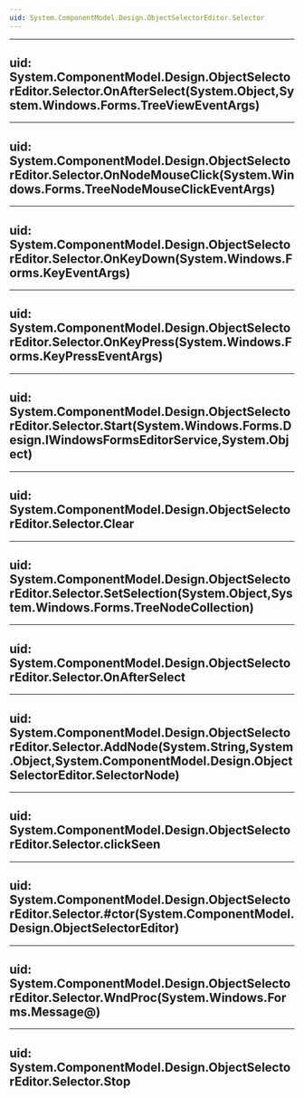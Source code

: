 ```yaml
---
uid: System.ComponentModel.Design.ObjectSelectorEditor.Selector
---
```


---
uid: System.ComponentModel.Design.ObjectSelectorEditor.Selector.OnAfterSelect(System.Object,System.Windows.Forms.TreeViewEventArgs)
---

---
uid: System.ComponentModel.Design.ObjectSelectorEditor.Selector.OnNodeMouseClick(System.Windows.Forms.TreeNodeMouseClickEventArgs)
---

---
uid: System.ComponentModel.Design.ObjectSelectorEditor.Selector.OnKeyDown(System.Windows.Forms.KeyEventArgs)
---

---
uid: System.ComponentModel.Design.ObjectSelectorEditor.Selector.OnKeyPress(System.Windows.Forms.KeyPressEventArgs)
---

---
uid: System.ComponentModel.Design.ObjectSelectorEditor.Selector.Start(System.Windows.Forms.Design.IWindowsFormsEditorService,System.Object)
---

---
uid: System.ComponentModel.Design.ObjectSelectorEditor.Selector.Clear
---

---
uid: System.ComponentModel.Design.ObjectSelectorEditor.Selector.SetSelection(System.Object,System.Windows.Forms.TreeNodeCollection)
---

---
uid: System.ComponentModel.Design.ObjectSelectorEditor.Selector.OnAfterSelect
---

---
uid: System.ComponentModel.Design.ObjectSelectorEditor.Selector.AddNode(System.String,System.Object,System.ComponentModel.Design.ObjectSelectorEditor.SelectorNode)
---

---
uid: System.ComponentModel.Design.ObjectSelectorEditor.Selector.clickSeen
---

---
uid: System.ComponentModel.Design.ObjectSelectorEditor.Selector.#ctor(System.ComponentModel.Design.ObjectSelectorEditor)
---

---
uid: System.ComponentModel.Design.ObjectSelectorEditor.Selector.WndProc(System.Windows.Forms.Message@)
---

---
uid: System.ComponentModel.Design.ObjectSelectorEditor.Selector.Stop
---
